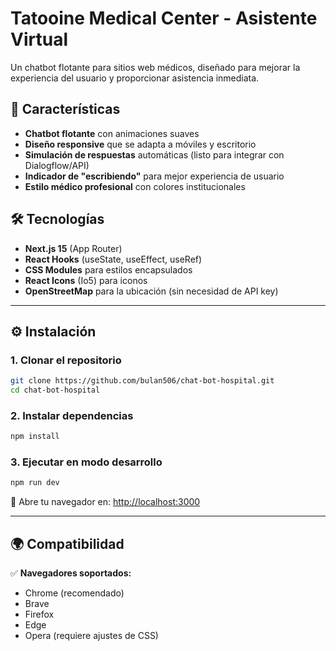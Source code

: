# **Tatooine Medical Center - Asistente Virtual**

Un chatbot flotante para sitios web médicos, diseñado para mejorar la experiencia del usuario y proporcionar asistencia inmediata.

## **🚀 Características**

- **Chatbot flotante** con animaciones suaves
- **Diseño responsive** que se adapta a móviles y escritorio
- **Simulación de respuestas** automáticas (listo para integrar con Dialogflow/API)
- **Indicador de "escribiendo"** para mejor experiencia de usuario
- **Estilo médico profesional** con colores institucionales

## **🛠 Tecnologías**

- **Next.js 15** (App Router)
- **React Hooks** (useState, useEffect, useRef)
- **CSS Modules** para estilos encapsulados
- **React Icons** (Io5) para iconos
- **OpenStreetMap** para la ubicación (sin necesidad de API key)

---

## **⚙️ Instalación**

### **1. Clonar el repositorio**

```bash
git clone https://github.com/bulan506/chat-bot-hospital.git
cd chat-bot-hospital
```

### **2. Instalar dependencias**

```bash
npm install
```

### **3. Ejecutar en modo desarrollo**

```bash
npm run dev
```

🔹 Abre tu navegador en: [http://localhost:3000](http://localhost:3000)

---

## **🌍 Compatibilidad**

✅ **Navegadores soportados:**

- Chrome (recomendado)
- Brave
- Firefox
- Edge
- Opera (requiere ajustes de CSS)
